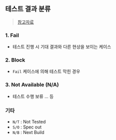 ## 테스트 결과 분류
> [참고자료](https://brunch.co.kr/@crowleed/8)
### 1. Fail
- 테스트 진행 시 기대 결과와 다른 현상을 보이는 케이스
### 2. Block
- `Fail` 케이스에 의해 테스트 막힌 경우
### 3. Not Available (N/A)
- 테스트 수행 보류 ... 등
### 기타
- `N/T` : Not Tested
- `S/O` : Spec out
- `N/B` : Next Build
